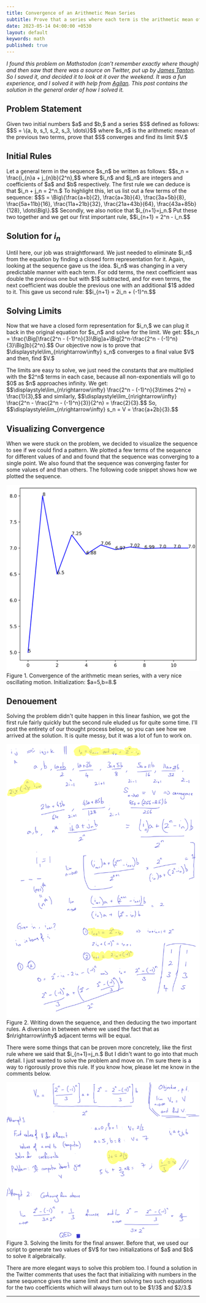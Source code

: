 ```yaml
---
title: Convergence of an Arithmetic Mean Series
subtitle: Prove that a series where each term is the arithmetic mean of the previous two terms converges. 
date: 2023-05-14 04:00:00 +0530
layout: default
keywords: math
published: true
---
```


_I found this problem on Mathstodon (can't remember exactly where though) and then saw that there was a source on Twitter, put up by [James Tanton](https://twitter.com/jamestanton/status/1644652304501547010?s=20). So I saved it, and decided it to look at it over the weekend. It was a fun experience, and I solved it with help from [Agilan](https://agilanravi01.wordpress.com). This post contains the solution in the general order of how I solved it._

## Problem Statement

<p>
Given two initial numbers $a$ and $b,$ and a series $S$ defined as follows:
$$S = \{a, b, s_1, s_2, s_3, \dots\}$$
where $s_n$ is the arithmetic mean of the previous two terms, prove that $S$ converges
and find its limit $V.$
</p>

## Initial Rules

<p>
Let a general term in the sequence $s_n$ be written as follows:
$$s_n = \frac{i_{n}a + j_{n}b}{2^n},$$ where $i_n$ and $j_n$ are integers and
coefficients of $a$ and $b$ respectively. The first rule we can deduce is that $i_n +
j_n = 2^n.$ To highlight this, let us list out a few terms of the sequence:
$$S = \Big\{\frac{a+b}{2}, \frac{a+3b}{4}, \frac{3a+5b}{8}, \frac{5a+11b}{16},
\frac{11a+21b}{32}, \frac{21a+43b}{64}, \frac{43a+85b}{128}, \dots\Big\}.$$ Secondly, we
also notice that $i_{n+1}=j_n.$ Put these two together and we get our first important
rule, $$i_{n+1} = 2^n - i_n.$$
</p>

## Solution for $i_n$

<p>
Until here, our job was straightforward. We just needed to eliminate $i_n$ from the
equation by
finding a closed form representation for it. Again, looking at the sequence gave us the
idea. $i_n$ was changing in a very predictable manner with each term. For odd terms, the
next coefficient was double the previous one but with $1$ subtracted, and for even
terms, the next coefficient was double the previous one with an additional $1$ added to
it. This gave us second rule:
$$i_{n+1} = 2i_n + (-1)^n.$$
</p>

## Solving Limits

<p>
Now that we have a closed form representation for $i_n,$ we can plug it back in the
original equation for $s_n$ and solve for the limit. We get:
$$s_n = \frac{\Big[\frac{2^n - (-1)^n}{3}\Big]a+\Big[2^n-\frac{2^n -
(-1)^n}{3}\Big]b}{2^n}.$$ Our objective now is to prove that
$\displaystyle\lim_{n\rightarrow\infty} s_n$ converges to a final value $V$ and then,
find $V.$
</p>
<p>
The limits are easy to solve, we just need the constants that are multiplied with the
$2^n$ terms in each case, because all non-exponentials will go to $0$ as $n$ approaches
infinity. We get:
$$\displaystyle\lim_{n\rightarrow\infty} \frac{2^n - (-1)^n}{3\times 2^n} =
\frac{1}{3},$$ and similarly, $$\displaystyle\lim_{n\rightarrow\infty} \frac{2^n -
\frac{2^n - (-1)^n}{3}}{2^n} = \frac{2}{3}.$$ So,
$$\displaystyle\lim_{n\rightarrow\infty} s_n = V = \frac{a+2b}{3}.$$
</p>

## Visualizing Convergence

When we were stuck on the problem, we decided to visualize the sequence to see if we could find a pattern. We plotted a few terms of the sequence for different values of and and found that the sequence was converging to a single point. We also found that the sequence was converging faster for some values of and than others. The following code snippet shows how we plotted the sequence.

<center>
<script src="https://gist.github.com/kyscg/feafa02663043f39689a18a5976c0e5b.js"></script>
</center>

<div class='figure'>
    <img src="/assets/images/convergence.svg"/>
    <div class='caption'>
        <span class='caption-label'>Figure 1.</span> Convergence of the arithmetic mean series, with a very nice oscillating motion. Initialization: $a=5,b=8.$
    </div>
</div>

## Denouement


<p>
Solving the problem didn't quite happen in this linear fashion, we got the first rule
fairly quickly but the second rule eluded us for quite some time. I'll post the entirety
of our thought process below, so you can see how we arrived at the solution. It is quite
messy, but it was a lot of fun to work on.
</p>

<div class='figure'>
    <img src="/assets/images/notes1.svg"/>
    <div class='caption'>
        <span class='caption-label'>Figure 2.</span> Writing down the sequence, and then deducing the two important rules. A diversion in between where we used the fact that as $n\rightarrow\infty$ adjacent terms will be equal. 
    </div>
</div>

<p>
There were some things that can be proven more concretely, like the first rule where we
said that $i_{n+1}=j_n.$ But I didn't want to go into that much detail. I just wanted to
solve the problem and move on. I'm sure there is a way to rigorously prove this rule. If
you know how, please let me know in the comments below.
</p>

<div class='figure'>
    <img src="/assets/images/notes2.svg"/>
    <div class='caption'>
        <span class='caption-label'>Figure 3.</span> Solving the limits for the final answer. Before that, we used our script to generate two values of $V$ for two initializations of $a$ and $b$ to solve it algebraically.
    </div>
</div>

<p>
There are more elegant ways to solve this problem too. I found a solution in the Twitter
comments that uses the
fact that initializing with numbers in the same sequence gives the same limit and then
solving two such equations for the two coefficients which will always turn out to be
$1/3$ and $2/3.$
</p>

---

